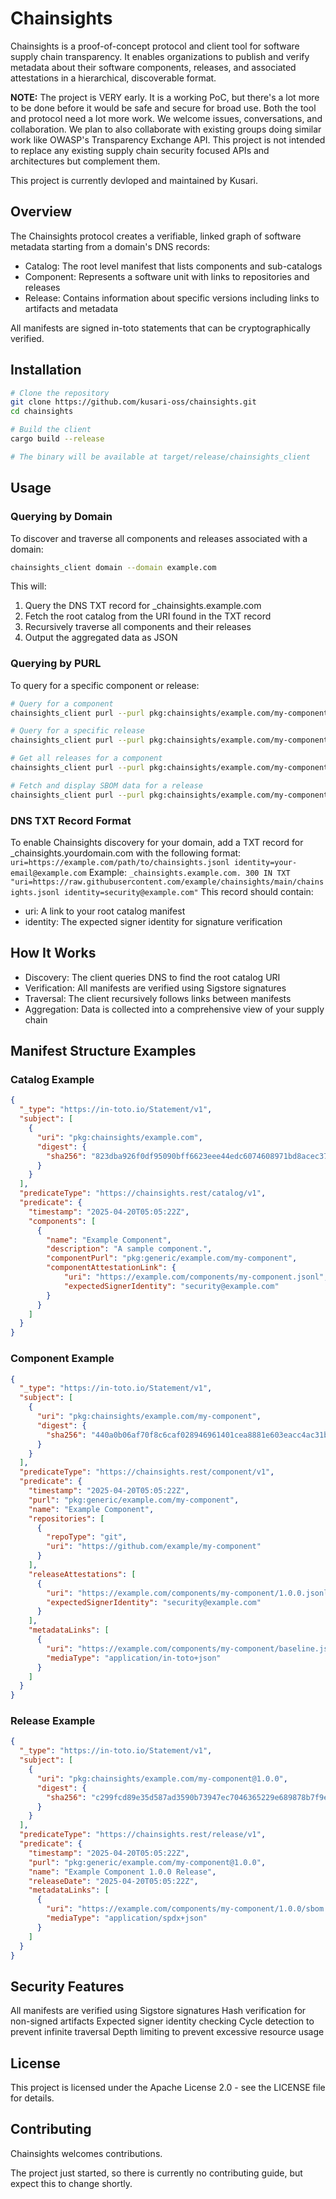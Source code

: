# Chainsights

Chainsights is a proof-of-concept protocol and client tool for software supply chain transparency. It enables organizations to publish and verify metadata about their software components, releases, and associated attestations in a hierarchical, discoverable format.

**NOTE:** The project is VERY early. It is a working PoC, but there's a lot more to be done before it would be safe and secure for broad use. Both the tool and protocol need a lot more work. We welcome issues, conversations, and collaboration. We plan to also collaborate with existing groups doing similar work like OWASP's Transparency Exchange API. This project is not intended to replace any existing supply chain security focused APIs and architectures but complement them.

This project is currently devloped and maintained by Kusari.

## Overview

The Chainsights protocol creates a verifiable, linked graph of software metadata starting from a domain's DNS records:

- Catalog: The root level manifest that lists components and sub-catalogs
- Component: Represents a software unit with links to repositories and releases
- Release: Contains information about specific versions including links to artifacts and metadata

All manifests are signed in-toto statements that can be cryptographically verified.

## Installation

```bash
# Clone the repository
git clone https://github.com/kusari-oss/chainsights.git
cd chainsights

# Build the client
cargo build --release

# The binary will be available at target/release/chainsights_client
```

## Usage

### Querying by Domain

To discover and traverse all components and releases associated with a domain:

```bash
chainsights_client domain --domain example.com
```

This will:

1. Query the DNS TXT record for _chainsights.example.com
2. Fetch the root catalog from the URI found in the TXT record
3. Recursively traverse all components and their releases
4. Output the aggregated data as JSON

### Querying by PURL

To query for a specific component or release:

```bash
# Query for a component
chainsights_client purl --purl pkg:chainsights/example.com/my-component

# Query for a specific release
chainsights_client purl --purl pkg:chainsights/example.com/my-component@1.0.0

# Get all releases for a component
chainsights_client purl --purl pkg:chainsights/example.com/my-component --all-releases

# Fetch and display SBOM data for a release
chainsights_client purl --purl pkg:chainsights/example.com/my-component@1.0.0 --fetch-sbom application/spdx+json
```

### DNS TXT Record Format

To enable Chainsights discovery for your domain, add a TXT record for _chainsights.yourdomain.com with the following format:
`uri=https://example.com/path/to/chainsights.jsonl identity=your-email@example.com`
Example:
`_chainsights.example.com. 300 IN TXT "uri=https://raw.githubusercontent.com/example/chainsights/main/chainsights.jsonl identity=security@example.com"`
This record should contain:

- uri: A link to your root catalog manifest
- identity: The expected signer identity for signature verification

## How It Works

- Discovery: The client queries DNS to find the root catalog URI
- Verification: All manifests are verified using Sigstore signatures
- Traversal: The client recursively follows links between manifests
- Aggregation: Data is collected into a comprehensive view of your supply chain

## Manifest Structure Examples

### Catalog Example

```json
{
  "_type": "https://in-toto.io/Statement/v1",
  "subject": [
    {
      "uri": "pkg:chainsights/example.com",
      "digest": {
        "sha256": "823dba926f0df95090bff6623eee44edc6074608971bd8acec37839e2f7ef1c3"
      }
    }
  ],
  "predicateType": "https://chainsights.rest/catalog/v1",
  "predicate": {
    "timestamp": "2025-04-20T05:05:22Z",
    "components": [
      {
        "name": "Example Component",
        "description": "A sample component.",
        "componentPurl": "pkg:generic/example.com/my-component",
        "componentAttestationLink": {
            "uri": "https://example.com/components/my-component.jsonl",
            "expectedSignerIdentity": "security@example.com"
        }
      }
    ]
  }
}
```

### Component Example

```json
{
  "_type": "https://in-toto.io/Statement/v1",
  "subject": [
    {
      "uri": "pkg:chainsights/example.com/my-component",
      "digest": {
        "sha256": "440a0b06af70f8c6caf028946961401cea8881e603eacc4ac31b808ec312e30f"
      }
    }
  ],
  "predicateType": "https://chainsights.rest/component/v1",
  "predicate": {
    "timestamp": "2025-04-20T05:05:22Z",
    "purl": "pkg:generic/example.com/my-component",
    "name": "Example Component",
    "repositories": [
      {
        "repoType": "git",
        "uri": "https://github.com/example/my-component"
      }
    ],
    "releaseAttestations": [
      {
        "uri": "https://example.com/components/my-component/1.0.0.jsonl",
        "expectedSignerIdentity": "security@example.com"
      }
    ],
    "metadataLinks": [
      {
        "uri": "https://example.com/components/my-component/baseline.jsonl",
        "mediaType": "application/in-toto+json"
      }
    ]
  }
}
```

### Release Example

```json
{
  "_type": "https://in-toto.io/Statement/v1",
  "subject": [
    {
      "uri": "pkg:chainsights/example.com/my-component@1.0.0",
      "digest": {
        "sha256": "c299fcd89e35d587ad3590b73947ec7046365229e689878b7f9e96497549e7f9"
      }
    }
  ],
  "predicateType": "https://chainsights.rest/release/v1",
  "predicate": {
    "timestamp": "2025-04-20T05:05:22Z",
    "purl": "pkg:generic/example.com/my-component@1.0.0",
    "name": "Example Component 1.0.0 Release",
    "releaseDate": "2025-04-20T05:05:22Z",
    "metadataLinks": [
      {
        "uri": "https://example.com/components/my-component/1.0.0/sbom.spdx.json",
        "mediaType": "application/spdx+json"
      }
    ]
  }
}
```

## Security Features

All manifests are verified using Sigstore signatures
Hash verification for non-signed artifacts
Expected signer identity checking
Cycle detection to prevent infinite traversal
Depth limiting to prevent excessive resource usage

## License

This project is licensed under the Apache License 2.0 - see the LICENSE file for details.

## Contributing

Chainsights welcomes contributions.

The project just started, so there is currently no contributing guide, but expect this to change shortly.
